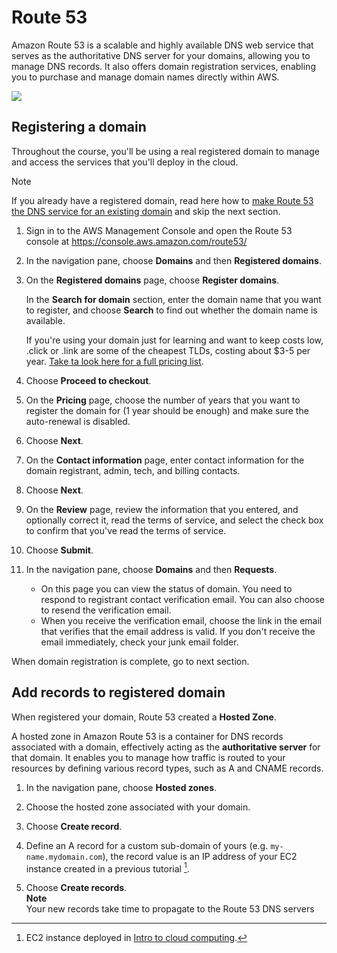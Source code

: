 # Route 53

Amazon Route 53 is a scalable and highly available DNS web service that serves as the authoritative DNS server for your domains, allowing you to manage DNS records. 
It also offers domain registration services, enabling you to purchase and manage domain names directly within AWS.

![][aws_route_53_dns]

## Registering a domain 

Throughout the course, you'll be using a real registered domain to manage and access the services that you'll deploy in the cloud.

> [!NOTE]
> If you already have a registered domain, read here how to [make Route 53 the DNS service for an existing domain](https://docs.aws.amazon.com/Route53/latest/DeveloperGuide/MigratingDNS.html) and skip the next section.

1. Sign in to the AWS Management Console and open the Route 53 console at https://console.aws.amazon.com/route53/
1. In the navigation pane, choose **Domains** and then **Registered domains**.
1. On the **Registered domains** page, choose **Register domains**.

   In the **Search for domain** section, enter the domain name that you want to register, and choose **Search** to find out whether the domain name is available.

   If you're using your domain just for learning and want to keep costs low, .click or .link are some of the cheapest TLDs, costing about $3-5 per year. [Take ta look here for a full pricing list](https://d32ze2gidvkk54.cloudfront.net/Amazon_Route_53_Domain_Registration_Pricing_20140731.pdf).
       
1. Choose **Proceed to checkout**.
1. On the **Pricing** page, choose the number of years that you want to register the domain for (1 year should be enough) and make sure the auto-renewal is disabled.
1. Choose **Next**.
1. On the **Contact information** page, enter contact information for the domain registrant, admin, tech, and billing contacts.
1. Choose **Next**.
1. On the **Review** page, review the information that you entered, and optionally correct it, read the terms of service, and select the check box to confirm that you've read the terms of service.
1. Choose **Submit**.
1. In the navigation pane, choose **Domains** and then **Requests**.
   - On this page you can view the status of domain. You need to respond to registrant contact verification email. You can also choose to resend the verification email.
   - When you receive the verification email, choose the link in the email that verifies that the email address is valid. If you don't receive the email immediately, check your junk email folder.

When domain registration is complete, go to next section. 

 

## Add records to registered domain

When registered your domain, Route 53 created a **Hosted Zone**. 

A hosted zone in Amazon Route 53 is a container for DNS records associated with a domain, effectively acting as the **authoritative server** for that domain.
It enables you to manage how traffic is routed to your resources by defining various record types, such as A and CNAME records.

1. In the navigation pane, choose **Hosted zones**\.

2. Choose the hosted zone associated with your domain.

3. Choose **Create record**\.

4. Define an A record for a custom sub-domain of yours (e.g. `my-name.mydomain.com`), the record value is an IP address of your EC2 instance created in a previous tutorial [^1]. 

5. Choose **Create records**\.   
   **Note**  
   Your new records take time to propagate to the Route 53 DNS servers



[aws_route_53_dns]: https://exit-zero-academy.github.io/DevOpsTheHardWayAssets/img/aws_route_53_dns.png


[^1]: EC2 instance deployed in [Intro to cloud computing](aws_intro.md).